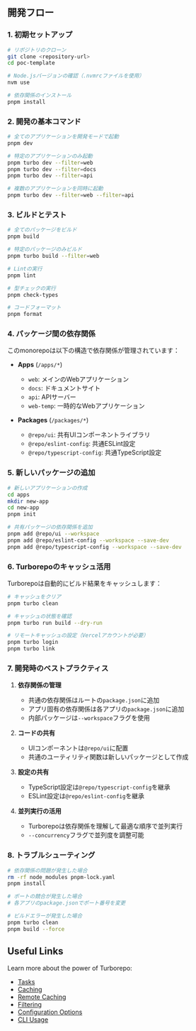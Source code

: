 ## 開発フロー

### 1. 初期セットアップ

```bash
# リポジトリのクローン
git clone <repository-url>
cd poc-template

# Node.jsバージョンの確認（.nvmrcファイルを使用）
nvm use

# 依存関係のインストール
pnpm install
```

### 2. 開発の基本コマンド

```bash
# 全てのアプリケーションを開発モードで起動
pnpm dev

# 特定のアプリケーションのみ起動
pnpm turbo dev --filter=web
pnpm turbo dev --filter=docs
pnpm turbo dev --filter=api

# 複数のアプリケーションを同時に起動
pnpm turbo dev --filter=web --filter=api
```

### 3. ビルドとテスト

```bash
# 全てのパッケージをビルド
pnpm build

# 特定のパッケージのみビルド
pnpm turbo build --filter=web

# Lintの実行
pnpm lint

# 型チェックの実行
pnpm check-types

# コードフォーマット
pnpm format
```

### 4. パッケージ間の依存関係

このmonorepoは以下の構造で依存関係が管理されています：

- **Apps** (`/apps/*`)
  - `web`: メインのWebアプリケーション
  - `docs`: ドキュメントサイト
  - `api`: APIサーバー
  - `web-temp`: 一時的なWebアプリケーション

- **Packages** (`/packages/*`)
  - `@repo/ui`: 共有UIコンポーネントライブラリ
  - `@repo/eslint-config`: 共通ESLint設定
  - `@repo/typescript-config`: 共通TypeScript設定

### 5. 新しいパッケージの追加

```bash
# 新しいアプリケーションの作成
cd apps
mkdir new-app
cd new-app
pnpm init

# 共有パッケージの依存関係を追加
pnpm add @repo/ui --workspace
pnpm add @repo/eslint-config --workspace --save-dev
pnpm add @repo/typescript-config --workspace --save-dev
```

### 6. Turborepoのキャッシュ活用

Turborepoは自動的にビルド結果をキャッシュします：

```bash
# キャッシュをクリア
pnpm turbo clean

# キャッシュの状態を確認
pnpm turbo run build --dry-run

# リモートキャッシュの設定（Vercelアカウントが必要）
pnpm turbo login
pnpm turbo link
```

### 7. 開発時のベストプラクティス

1. **依存関係の管理**
   - 共通の依存関係はルートの`package.json`に追加
   - アプリ固有の依存関係は各アプリの`package.json`に追加
   - 内部パッケージは`--workspace`フラグを使用

2. **コードの共有**
   - UIコンポーネントは`@repo/ui`に配置
   - 共通のユーティリティ関数は新しいパッケージとして作成

3. **設定の共有**
   - TypeScript設定は`@repo/typescript-config`を継承
   - ESLint設定は`@repo/eslint-config`を継承

4. **並列実行の活用**
   - Turborepoは依存関係を理解して最適な順序で並列実行
   - `--concurrency`フラグで並列度を調整可能

### 8. トラブルシューティング

```bash
# 依存関係の問題が発生した場合
rm -rf node_modules pnpm-lock.yaml
pnpm install

# ポートの競合が発生した場合
# 各アプリのpackage.jsonでポート番号を変更

# ビルドエラーが発生した場合
pnpm turbo clean
pnpm build --force
```

## Useful Links

Learn more about the power of Turborepo:

- [Tasks](https://turborepo.com/docs/crafting-your-repository/running-tasks)
- [Caching](https://turborepo.com/docs/crafting-your-repository/caching)
- [Remote Caching](https://turborepo.com/docs/core-concepts/remote-caching)
- [Filtering](https://turborepo.com/docs/crafting-your-repository/running-tasks#using-filters)
- [Configuration Options](https://turborepo.com/docs/reference/configuration)
- [CLI Usage](https://turborepo.com/docs/reference/command-line-reference)
